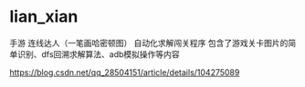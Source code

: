 # lian_xian
手游 连线达人（一笔画哈密顿图） 自动化求解闯关程序
包含了游戏关卡图片的简单识别、dfs回溯求解算法、adb模拟操作等内容

https://blog.csdn.net/qq_28504151/article/details/104275089
